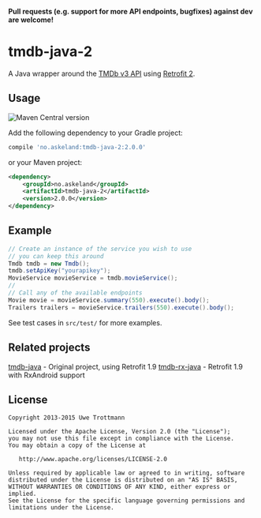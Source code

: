 **Pull requests (e.g. support for more API endpoints, bugfixes) against dev are welcome!**

tmdb-java-2
============

A Java wrapper around the [TMDb v3 API][1] using [Retrofit 2][2].

Usage
-----
![Maven Central version](https://img.shields.io/maven-central/v/no.askeland/tmdb-java-2.svg?style=flat-square)

Add the following dependency to your Gradle project:

```groovy
compile 'no.askeland:tmdb-java-2:2.0.0'
```

or your Maven project:

```xml
<dependency>
    <groupId>no.askeland</groupId>
    <artifactId>tmdb-java-2</artifactId>
    <version>2.0.0</version>
</dependency>
```


Example
-------

```java
// Create an instance of the service you wish to use
// you can keep this around
Tmdb tmdb = new Tmdb();
tmdb.setApiKey("yourapikey");
MovieService movieService = tmdb.movieService();
//
// Call any of the available endpoints
Movie movie = movieService.summary(550).execute().body();
Trailers trailers = movieService.trailers(550).execute().body();
```

See test cases in `src/test/` for more examples.

Related projects
----------------

[tmdb-java](https://github.com/UweTrottmann/tmdb-java) - Original project, using Retrofit 1.9
[tmdb-rx-java](https://github.com/migueljteixeira/tmdb-rx-java) - Retrofit 1.9 with RxAndroid support

License
-------

    Copyright 2013-2015 Uwe Trottmann

    Licensed under the Apache License, Version 2.0 (the "License");
    you may not use this file except in compliance with the License.
    You may obtain a copy of the License at

       http://www.apache.org/licenses/LICENSE-2.0

    Unless required by applicable law or agreed to in writing, software
    distributed under the License is distributed on an "AS IS" BASIS,
    WITHOUT WARRANTIES OR CONDITIONS OF ANY KIND, either express or implied.
    See the License for the specific language governing permissions and
    limitations under the License.




 [1]: http://docs.themoviedb.apiary.io/
 [2]: https://github.com/square/retrofit
 [3]: https://github.com/UweTrottmann/tmdb-java/releases
